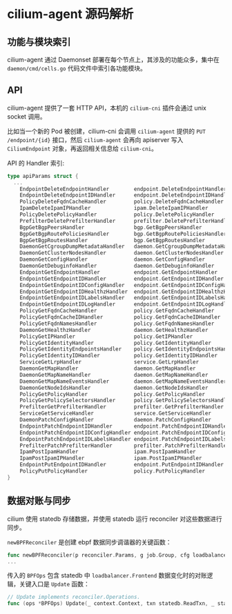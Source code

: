 # cilium-agent 源码解析

## 功能与模块索引

cilium-agent 通过 Daemonset 部署在每个节点上，其涉及的功能众多，集中在 `daemon/cmd/cells.go` 代码文件中索引各功能模块。

## API

cilium-agent 提供了一套 HTTP API，本机的 `cilium-cni` 插件会通过 unix socket 调用。

比如当一个新的 Pod 被创建，cilium-cni 会调用 `cilium-agent` 提供的 `PUT /endpoint/{id}` 接口，然后 `cilium-agent` 会再向 apiserver 写入 `CiliumEndpoint` 对象，再返回相关信息给 `cilium-cni`。

API 的 Handler 索引:

```go title="api/v1/server/server.go"
type apiParams struct {
  ...
	EndpointDeleteEndpointHandler        endpoint.DeleteEndpointHandler
	EndpointDeleteEndpointIDHandler      endpoint.DeleteEndpointIDHandler
	PolicyDeleteFqdnCacheHandler         policy.DeleteFqdnCacheHandler
	IpamDeleteIpamIPHandler              ipam.DeleteIpamIPHandler
	PolicyDeletePolicyHandler            policy.DeletePolicyHandler
	PrefilterDeletePrefilterHandler      prefilter.DeletePrefilterHandler
	BgpGetBgpPeersHandler                bgp.GetBgpPeersHandler
	BgpGetBgpRoutePoliciesHandler        bgp.GetBgpRoutePoliciesHandler
	BgpGetBgpRoutesHandler               bgp.GetBgpRoutesHandler
	DaemonGetCgroupDumpMetadataHandler   daemon.GetCgroupDumpMetadataHandler
	DaemonGetClusterNodesHandler         daemon.GetClusterNodesHandler
	DaemonGetConfigHandler               daemon.GetConfigHandler
	DaemonGetDebuginfoHandler            daemon.GetDebuginfoHandler
	EndpointGetEndpointHandler           endpoint.GetEndpointHandler
	EndpointGetEndpointIDHandler         endpoint.GetEndpointIDHandler
	EndpointGetEndpointIDConfigHandler   endpoint.GetEndpointIDConfigHandler
	EndpointGetEndpointIDHealthzHandler  endpoint.GetEndpointIDHealthzHandler
	EndpointGetEndpointIDLabelsHandler   endpoint.GetEndpointIDLabelsHandler
	EndpointGetEndpointIDLogHandler      endpoint.GetEndpointIDLogHandler
	PolicyGetFqdnCacheHandler            policy.GetFqdnCacheHandler
	PolicyGetFqdnCacheIDHandler          policy.GetFqdnCacheIDHandler
	PolicyGetFqdnNamesHandler            policy.GetFqdnNamesHandler
	DaemonGetHealthzHandler              daemon.GetHealthzHandler
	PolicyGetIPHandler                   policy.GetIPHandler
	PolicyGetIdentityHandler             policy.GetIdentityHandler
	PolicyGetIdentityEndpointsHandler    policy.GetIdentityEndpointsHandler
	PolicyGetIdentityIDHandler           policy.GetIdentityIDHandler
	ServiceGetLrpHandler                 service.GetLrpHandler
	DaemonGetMapHandler                  daemon.GetMapHandler
	DaemonGetMapNameHandler              daemon.GetMapNameHandler
	DaemonGetMapNameEventsHandler        daemon.GetMapNameEventsHandler
	DaemonGetNodeIdsHandler              daemon.GetNodeIdsHandler
	PolicyGetPolicyHandler               policy.GetPolicyHandler
	PolicyGetPolicySelectorsHandler      policy.GetPolicySelectorsHandler
	PrefilterGetPrefilterHandler         prefilter.GetPrefilterHandler
	ServiceGetServiceHandler             service.GetServiceHandler
	DaemonPatchConfigHandler             daemon.PatchConfigHandler
	EndpointPatchEndpointIDHandler       endpoint.PatchEndpointIDHandler
	EndpointPatchEndpointIDConfigHandler endpoint.PatchEndpointIDConfigHandler
	EndpointPatchEndpointIDLabelsHandler endpoint.PatchEndpointIDLabelsHandler
	PrefilterPatchPrefilterHandler       prefilter.PatchPrefilterHandler
	IpamPostIpamHandler                  ipam.PostIpamHandler
	IpamPostIpamIPHandler                ipam.PostIpamIPHandler
	EndpointPutEndpointIDHandler         endpoint.PutEndpointIDHandler
	PolicyPutPolicyHandler               policy.PutPolicyHandler
}
```

## 数据对账与同步

cilium 使用 statedb 存储数据，并使用 statedb 运行 reconciler 对这些数据进行同步。

`newBPFReconciler` 是创建 ebpf 数据同步调谐器的关键函数：

```go title="pkg/loadbalancer/reconciler/bpf_reconciler.go"
func newBPFReconciler(p reconciler.Params, g job.Group, cfg loadbalancer.Config, ops *BPFOps, fes statedb.Table[*loadbalancer.Frontend], w *writer.Writer) (reconciler.Reconciler[*loadbalancer.Frontend], error) {
...
```


传入的 `BPFOps` 包含 statedb 中 `loadbalancer.Frontend` 数据变化时的对账逻辑，关键入口是 `Update` 函数：

```go
// Update implements reconciler.Operations.
func (ops *BPFOps) Update(_ context.Context, txn statedb.ReadTxn, _ statedb.Revision, fe *loadbalancer.Frontend) error {
```

